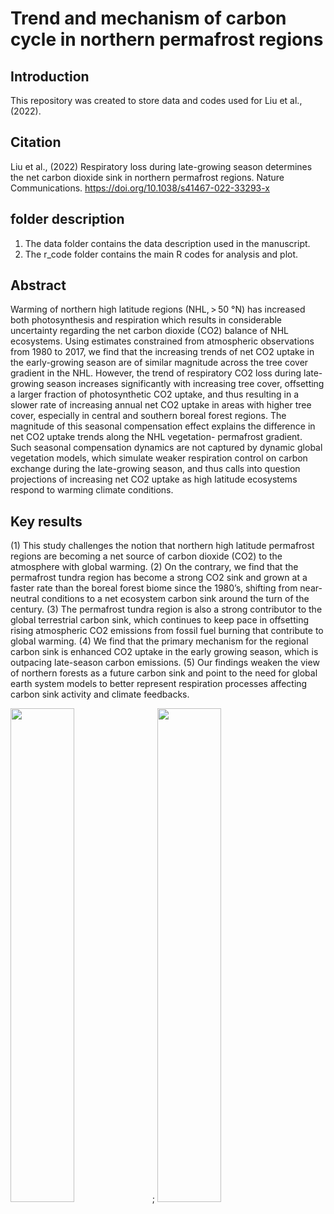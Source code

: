 # Trend and mechanism of carbon cycle in northern permafrost regions
## Introduction 
This repository was created to store data and codes used for Liu et al., (2022).
## Citation
Liu et al., (2022) Respiratory loss during late-growing season determines the net carbon dioxide sink in northern permafrost regions. Nature Communications. https://doi.org/10.1038/s41467-022-33293-x
## folder description
1. The data folder contains the data description used in the manuscript.
2. The r_code folder contains the main R codes for analysis and plot.
## Abstract
Warming of northern high latitude regions (NHL, > 50 °N) has increased both photosynthesis and respiration which results in considerable uncertainty regarding the net carbon dioxide (CO2) balance of NHL ecosystems. Using estimates constrained from atmospheric observations from 1980 to 2017, we find that the increasing trends of net CO2 uptake in the early-growing season are of similar magnitude across the tree cover gradient in the NHL. However, the trend of respiratory CO2 loss during late-growing season increases significantly with increasing tree cover, offsetting a larger fraction of photosynthetic CO2 uptake, and thus resulting in a slower rate of increasing annual net CO2 uptake in areas with higher tree cover, especially in central and southern boreal forest regions. The magnitude of this seasonal compensation effect explains the difference in net CO2 uptake trends along the NHL vegetation- permafrost gradient. Such seasonal compensation dynamics are not captured by dynamic global vegetation models, which simulate weaker respiration control on carbon exchange during the late-growing season, and thus calls into question projections of increasing net CO2 uptake as high latitude ecosystems respond to warming climate conditions. 
## Key results
(1) This study challenges the notion that northern high latitude permafrost regions are becoming a net source of carbon dioxide (CO2) to the atmosphere with global warming.
(2) On the contrary, we find that the permafrost tundra region has become a strong CO2 sink and grown at a faster rate than the boreal forest biome since the 1980’s, shifting from near-neutral conditions to a net ecosystem carbon sink around the turn of the century.
(3) The permafrost tundra region is also a strong contributor to the global terrestrial carbon sink, which continues to keep pace in offsetting rising atmospheric CO2 emissions from fossil fuel burning that contribute to global warming.
(4) We find that the primary mechanism for the regional carbon sink is enhanced CO2 uptake in the early growing season, which is outpacing late-season carbon emissions.
(5) Our findings weaken the view of northern forests as a future carbon sink and point to the need for global earth system models to better represent respiration processes affecting carbon sink activity and climate feedbacks.

<img src="https://user-images.githubusercontent.com/11392181/194895558-e69bf82e-4c54-4841-ad43-14a2b17bb634.JPG" width=45% height=45%>; <img src="https://user-images.githubusercontent.com/11392181/194894390-5ae60b04-50a2-4a04-8aef-938f1eb943c2.JPG" width=45% height=45%>

